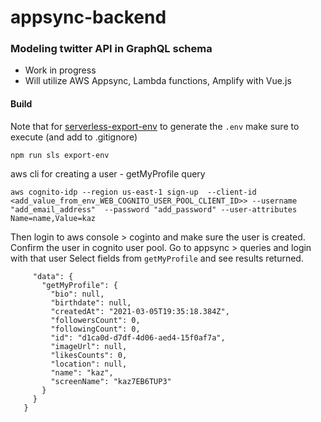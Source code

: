 # appsync-backend

### Modeling twitter API in GraphQL schema

- Work in progress
- Will utilize AWS Appsync, Lambda functions, Amplify with Vue.js


#### Build
Note that for [serverless-export-env](https://www.npmjs.com/package/serverless-export-env) to generate the `.env` make sure to execute (and add to .gitignore)
```
npm run sls export-env
```

aws cli for creating a user - getMyProfile query

```
aws cognito-idp --region us-east-1 sign-up  --client-id <add_value_from_env_WEB_COGNITO_USER_POOL_CLIENT_ID>> --username "add_email_address"  --password "add_password" --user-attributes Name=name,Value=kaz
```

Then login to aws console > coginto and make sure the user is created.
Confirm the user in cognito user pool.
Go to appsync > queries and login with that user
Select fields from `getMyProfile` and see results returned.

```{
     "data": {
       "getMyProfile": {
         "bio": null,
         "birthdate": null,
         "createdAt": "2021-03-05T19:35:18.384Z",
         "followersCount": 0,
         "followingCount": 0,
         "id": "d1ca0d-d7df-4d06-aed4-15f0af7a",
         "imageUrl": null,
         "likesCounts": 0,
         "location": null,
         "name": "kaz",
         "screenName": "kaz7EB6TUP3"
       }
     }
   }
```


